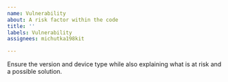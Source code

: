 ```yaml
---
name: Vulnerability
about: A risk factor within the code
title: ''
labels: Vulnerability
assignees: michutka198kit

---
```


Ensure the version and device type while also explaining what is at risk and a possible solution.
